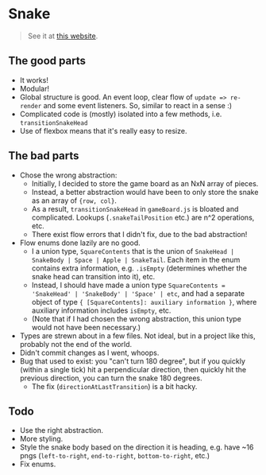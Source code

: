 # Snake

> See it at [this website](snake.robertbalicki.com).

## The good parts

* It works!
* Modular!
* Global structure is good. An event loop, clear flow of `update => re-render` and some event listeners. So, similar to react in a sense :)
* Complicated code is (mostly) isolated into a few methods, i.e. `transitionSnakeHead`
* Use of flexbox means that it's really easy to resize.

## The bad parts

* Chose the wrong abstraction:
  * Initially, I decided to store the game board as an NxN array of pieces.
  * Instead, a better abstraction would have been to only store the snake as an array of `{row, col}`.
  * As a result, `transitionSnakeHead` in `gameBoard.js` is bloated and complicated. Lookups (`.snakeTailPosition` etc.) are n^2 operations, etc.
  * There exist flow errors that I didn't fix, due to the bad abstraction!
* Flow enums done lazily are no good.
  * I a union type, `SquareContents` that is the union of `SnakeHead | SnakeBody | Space | Apple | SnakeTail`. Each item in the enum contains extra information, e.g. `.isEmpty` (determines whether the snake head can transition into it), etc.
  * Instead, I should have made a union type `SquareContents = 'SnakeHead' | 'SnakeBody' | 'Space' | etc`, and had a separate object of type `{ [SquareContents]: auxiliary information }`, where auxiliary information includes `isEmpty`, etc.
  * (Note that if I had chosen the wrong abstraction, this union type would not have been necessary.)
* Types are strewn about in a few files. Not ideal, but in a project like this, probably not the end of the world.
* Didn't commit changes as I went, whoops.
* Bug that used to exist: you "can't turn 180 degree", but if you quickly (within a single tick) hit a perpendicular direction, then quickly hit the previous direction, you can turn the snake 180 degrees.
  * The fix (`directionAtLastTransition`) is a bit hacky.

## Todo

* Use the right abstraction.
* More styling.
* Style the snake body based on the direction it is heading, e.g. have ~16 pngs (`left-to-right`, `end-to-right`, `bottom-to-right`, etc.)
* Fix enums.